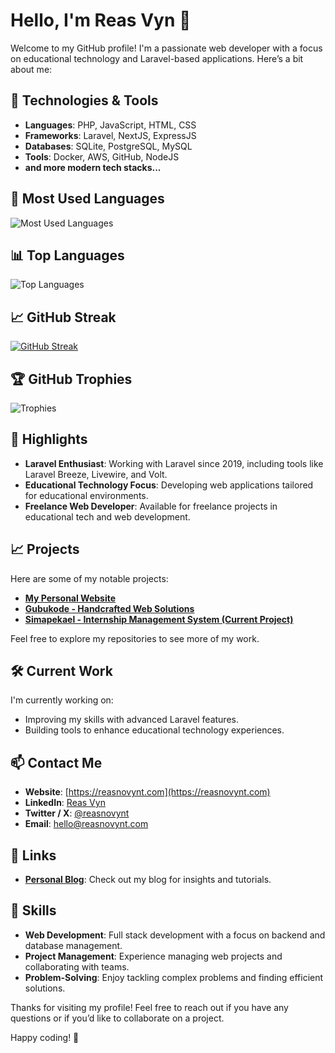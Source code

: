 # Hello, I'm Reas Vyn 👋

Welcome to my GitHub profile! I'm a passionate web developer with a focus on educational technology and Laravel-based applications. Here’s a bit about me:

## 🔧 Technologies & Tools

- **Languages**: PHP, JavaScript, HTML, CSS
- **Frameworks**: Laravel, NextJS, ExpressJS
- **Databases**: SQLite, PostgreSQL, MySQL
- **Tools**: Docker, AWS, GitHub, NodeJS
- **and more modern tech stacks...**

## 🧩 Most Used Languages

![Most Used Languages](https://github-readme-stats.vercel.app/api?username=reasnovynt&show_icons=true&count_private=true&hide_title=false&hide=prs&hide_border=true&bg_color=0d1117&text_color=ffffff&icon_color=58a6ff&title_color=ffffff)

## 📊 Top Languages

![Top Languages](https://github-readme-stats.vercel.app/api/top-langs/?username=reasnovynt&layout=compact&hide_title=false&hide_border=true&bg_color=0d1117&text_color=ffffff&icon_color=58a6ff&title_color=ffffff)

## 📈 GitHub Streak

[![GitHub Streak](https://github-readme-streak-stats.herokuapp.com?user=reasnovynt&theme=dark&hide_border=true&background=0D1117)](https://git.io/streak-stats)

## 🏆 GitHub Trophies

![Trophies](https://github-profile-trophy.vercel.app/?username=reasnovynt&theme=darkhub&no-frame=true&no-bg=true&margin-w=4)

## 🌟 Highlights

- **Laravel Enthusiast**: Working with Laravel since 2019, including tools like Laravel Breeze, Livewire, and Volt.
- **Educational Technology Focus**: Developing web applications tailored for educational environments.
- **Freelance Web Developer**: Available for freelance projects in educational tech and web development.

## 📈 Projects

Here are some of my notable projects:

- **[My Personal Website](https://reasnovynt.com)**
- **[Gubukode - Handcrafted Web Solutions](https://gubukode.com)**
- **[Simapekael - Internship Management System (Current Project)](https://github.com/gubukode/internship-system)**

Feel free to explore my repositories to see more of my work.

## 🛠️ Current Work

I'm currently working on:

- Improving my skills with advanced Laravel features.
- Building tools to enhance educational technology experiences.

## 📫 Contact Me

- **Website**: [https://reasnovynt.com](https://reasnovynt.com)
- **LinkedIn**: [Reas Vyn](https://linkedin.com/in/reasnovynt)
- **Twitter / X**: [@reasnovynt](https://x.com/reasnovynt)
- **Email**: [hello@reasnovynt.com](mailto:hello@reasnovynt.com)

## 🔗 Links

- **[Personal Blog](https://blog.reasnovynt.com)**: Check out my blog for insights and tutorials.

## 📌 Skills

- **Web Development**: Full stack development with a focus on backend and database management.
- **Project Management**: Experience managing web projects and collaborating with teams.
- **Problem-Solving**: Enjoy tackling complex problems and finding efficient solutions.

Thanks for visiting my profile! Feel free to reach out if you have any questions or if you’d like to collaborate on a project.

Happy coding! 🚀
